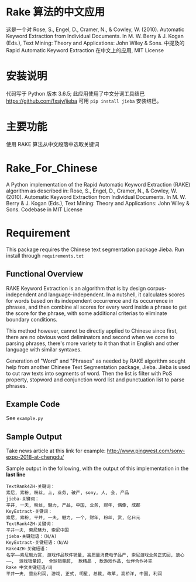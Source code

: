 # Rake 算法的中文应用
这是一个对 Rose, S., Engel, D., Cramer, N., & Cowley, W. (2010). Automatic Keyword Extraction from Individual Documents. In M. W. Berry & J. Kogan (Eds.), Text Mining: Theory and Applications: John Wiley & Sons. 中提及的 Rapid Automatic Keyword Extraction 在中文上的应用, MIT License

# 安装说明
代码写于 Python 版本 3.6.5; 此应用使用了中文分词工具结巴 https://github.com/fxsjy/jieba 可用 `pip install jieba` 安装结巴。

# 主要功能
使用 RAKE 算法从中文段落中选取关键词

# Rake_For_Chinese
A Python implementation of the Rapid Automatic Keyword Extraction (RAKE) algorithm as described in: Rose, S., Engel, D., Cramer, N., & Cowley, W. (2010). Automatic Keyword Extraction from Individual Documents. In M. W. Berry & J. Kogan (Eds.), Text Mining: Theory and Applications: John Wiley & Sons.
Codebase in MIT License

# Requirement
This package requires the Chinese text segmentation package Jieba. Run install through `requirements.txt`

## Functional Overview
RAKE Keyword Extraction is an algorithm that is by design corpus-independent and language-independent. In a nutshell, it calculates scores for words based on its independent occurrence and its occurrence in phrases, and then combine all scores for every word inside a phrase to get the score for the phrase, with some additional criterias to eliminate boundary conditions.

This method however, cannot be directly applied to Chinese since first, there are no obvious word deliminators and second when we come to parsing phrases, there's more variety to it than that in English and other language with similar syntaxes.

Generation of "Word" and "Phrases" as needed by RAKE algorithm sought help from another Chinese Text Segmentation package, Jieba. Jieba is used to cut raw texts into segments of word. Then the list is filter with PoS property, stopword and conjunction word list and punctuation list to parse phrases. 

## Example Code
See `example.py`

## Sample Output
Take news article at this link for example: http://www.pingwest.com/sony-expo-2018-at-chengdu/

Sample output in the following, with the output of this implementation in the **last line**

```
TextRank4ZH-关键词：
索尼, 索粉, 粉丝, 上, 业务, 破产, sony, 人, 会, 产品
jieba-关键词：
平井, 一夫, 粉丝, 魅力, 产品, 中国, 业务, 财年, 偶像, 成都
KeyExtract-关键词：
索尼, 索粉, 平井, 一夫, 魅力, 一个, 财年, 粉丝, 赏, 亿日元
TextRank4ZH-关键词：
平井一夫, 索尼魅力, 索尼中国
jieba-关键短语：(N/A)
KeyExtract-关键短语：（N/A）
Rake4ZH-关键短语：
名字——索尼魅力赏, 游戏作品软件销量, 高质量消费电子品产, 索尼游戏业务正式回, 放心——,  游戏销量超,  全球销量超,  款精品 , 款游戏作品, 伙伴合作补完
Rake 中文关键短语/词
平井一夫, 营业利润, 游戏, 正式, 明星, 总裁, 改革, 高桥洋, 中国, 利润
```
